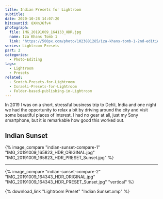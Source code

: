 ```yaml
---
title: Indian Presets for Lightroom
subtitle:
date: 2020-10-28 14:07:20
hitcountId: 8XNnJ6fv4
photograph:
  file: IMG_20191009_164133_HDR.jpg
  name: Iza Khans Tomb 1
  link: 'https://500px.com/photo/1023881285/iza-khans-tomb-1-2nd-edition-by-kristof-zerbe'
series: Lightroom Presets
part: 2
categories:
  - Photo-Editing
tags:
  - Lightroom
  - Presets
related:
  - Scotch-Presets-for-Lightroom
  - Israeli-Presets-for-Lightroom
  - Folder-based-publishing-in-Lightroom
---
```


In 2019 I was on a short, stressful business trip to Dehli, India and one night we had the opportunity to relax a bit by driving around the city and visit some beautiful places of interest. I had no gear at all, just my Sony smartphone, but it is remarkable how good this worked out.

<!-- more -->

## Indian Sunset

{% image_compare "indian-sunset-compare-1" "IMG_20191009_165823_HDR_ORIGINAL.jpg" "IMG_20191009_165823_HDR_PRESET_Sunset.jpg" %}

---

{% image_compare "indian-sunset-compare-2" "IMG_20191009_164343_HDR_ORIGINAL.jpg" "IMG_20191009_164343_HDR_PRESET_Sunset.jpg" "vertical" %}

{% download_link "Lightroom Preset" "Indian Sunset.xmp" %}
